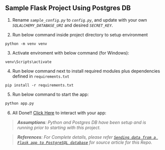 ## Sample Flask Project Using Postgres DB

1. Rename _`sample_config.py`_ to _`config.py`_, and update with your own _`SQLALCHEMY_DATABASE_URI`_ and desired _`SECRET_KEY`_.

2. Run below command inside project directory to setup environment
```console
python -m venv venv
```

3. Activate enviroment with below command (for Windows):
```console
venv\Scripts\activate
```

4. Run below command next to install required modules plus dependencies defined in `requirements.txt`
```console
pip install -r requirements.txt
```

5. Run below command to start the app:
```python
python app.py
```

6. All Done!! [Click Here](http://localhost:5000/) to interact with your app:

> _**Assumptions**: Python and Postgres DB have been setup and is running prior to starting with this project._

> _**References**: For Complete details, please refer [`Sending data from a Flask app to PostgreSQL database`](https://towardsdatascience.com/sending-data-from-a-flask-app-to-postgresql-database-889304964bf2) for source article for this Repo._
